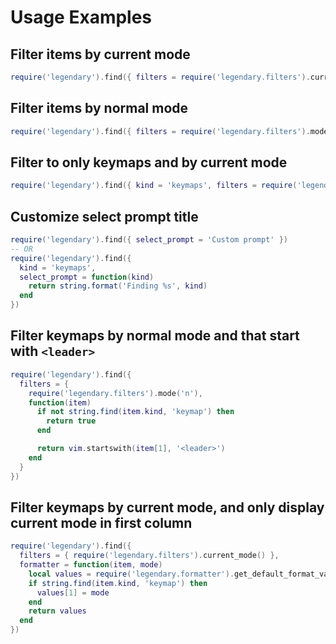 # Usage Examples

## Filter items by current mode

```lua
require('legendary').find({ filters = require('legendary.filters').current_mode() })
```

## Filter items by normal mode

```lua
require('legendary').find({ filters = require('legendary.filters').mode('n') })
```

## Filter to only keymaps and by current mode

```lua
require('legendary').find({ kind = 'keymaps', filters = require('legendary.filters').mode('n') })
```

## Customize select prompt title

```lua
require('legendary').find({ select_prompt = 'Custom prompt' })
-- OR
require('legendary').find({
  kind = 'keymaps',
  select_prompt = function(kind)
    return string.format('Finding %s', kind)
  end
})
```

## Filter keymaps by normal mode and that start with `<leader>`

```lua
require('legendary').find({
  filters = {
    require('legendary.filters').mode('n'),
    function(item)
      if not string.find(item.kind, 'keymap') then
        return true
      end

      return vim.startswith(item[1], '<leader>')
    end
  }
})
```

## Filter keymaps by current mode, and only display current mode in first column

```lua
require('legendary').find({
  filters = { require('legendary.filters').current_mode() },
  formatter = function(item, mode)
    local values = require('legendary.formatter').get_default_format_values(item)
    if string.find(item.kind, 'keymap') then
      values[1] = mode
    end
    return values
  end
})
```
